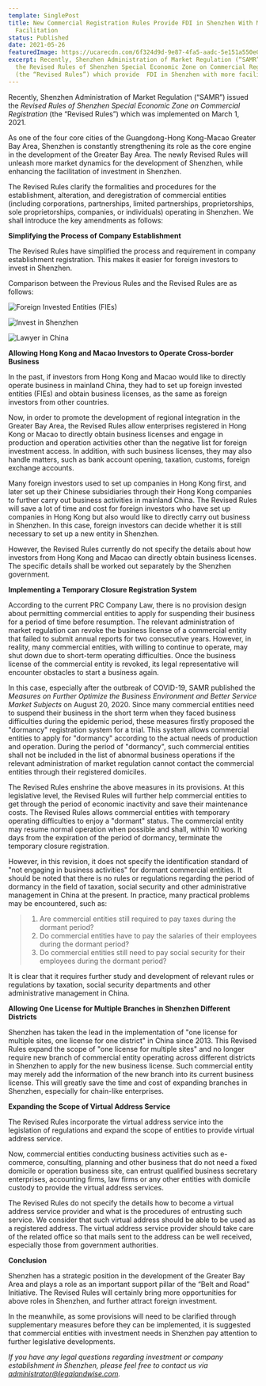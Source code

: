```yaml
---
template: SinglePost
title: New Commercial Registration Rules Provide FDI in Shenzhen With More
  Facilitation
status: Published
date: 2021-05-26
featuredImage: https://ucarecdn.com/6f324d9d-9e87-4fa5-aadc-5e151a550e0a/
excerpt: Recently, Shenzhen Administration of Market Regulation (“SAMR”) issued
  the Revised Rules of Shenzhen Special Economic Zone on Commercial Registration
  (the “Revised Rules”) which provide  FDI in Shenzhen with more facilitation.
---
```

Recently, Shenzhen Administration of Market Regulation (“SAMR”) issued the *Revised Rules of Shenzhen Special Economic Zone on Commercial Registration* (the “Revised Rules”) which was implemented on March 1, 2021.

As one of the four core cities of the Guangdong-Hong Kong-Macao Greater Bay Area, Shenzhen is constantly strengthening its role as the core engine in the development of the Greater Bay Area. The newly Revised Rules will unleash more market dynamics for the development of Shenzhen, while enhancing the facilitation of investment in Shenzhen.

The Revised Rules clarify the formalities and procedures for the establishment, alteration, and deregistration of commercial entities (including corporations, partnerships, limited partnerships, proprietorships, sole proprietorships, companies, or individuals) operating in Shenzhen. We shall introduce the key amendments as follows:

**Simplifying the Process of Company Establishment**

The Revised Rules have simplified the process and requirement in company establishment registration. This makes it easier for foreign investors to invest in Shenzhen. 

Comparison between the Previous Rules and the Revised Rules are as follows:

![Foreign Invested Entities (FIEs)](https://ucarecdn.com/a9f91ec6-cbb2-4c65-83e7-580429794983/ "Registered Information for Commercial Entity Establishment")

![Invest in Shenzhen](https://ucarecdn.com/41c60950-78d7-4ac3-920a-9f7b0e4364c3/ "Information for Filling Administration")

![Lawyer in China](https://ucarecdn.com/58bef42e-6bbd-4098-ab63-1390497f9c08/ "Required Documents for Commercial Entity Establishment")

**Allowing Hong Kong and Macao Investors to Operate Cross-border Business**

In the past, if investors from Hong Kong and Macao would like to directly operate business in mainland China, they had to set up foreign invested entities (FIEs) and obtain business licenses, as the same as foreign investors from other countries. 

Now, in order to promote the development of regional integration in the Greater Bay Area, the Revised Rules allow enterprises registered in Hong Kong or Macao to directly obtain business licenses and engage in production and operation activities other than the negative list for foreign investment access. In addition, with such business licenses, they may also handle matters, such as bank account opening, taxation, customs, foreign exchange accounts.

Many foreign investors used to set up companies in Hong Kong first, and later set up their Chinese subsidiaries through their Hong Kong companies to further carry out business activities in mainland China. The Revised Rules will save a lot of time and cost for foreign investors who have set up companies in Hong Kong but also would like to directly carry out business in Shenzhen. In this case, foreign investors can decide whether it is still necessary to set up a new entity in Shenzhen.

However, the Revised Rules currently do not specify the details about how investors from Hong Kong and Macao can directly obtain business licenses. The specific details shall be worked out separately by the Shenzhen government. 

**Implementing a Temporary Closure Registration System**

According to the current PRC Company Law, there is no provision design about permitting commercial entities to apply for suspending their business for a period of time before resumption. The relevant administration of market regulation can revoke the business license of a commercial entity that failed to submit annual reports for two consecutive years. However, in reality, many commercial entities, with willing to continue to operate, may shut down due to short-term operating difficulties. Once the business license of the commercial entity is revoked, its legal representative will encounter obstacles to start a business again.

In this case, especially after the outbreak of COVID-19, SAMR published the *Measures on Further Optimize the Business Environment and Better Service Market Subjects* on August 20, 2020. Since many commercial entities need to suspend their business in the short term when they faced business difficulties during the epidemic period, these measures firstly proposed the "dormancy" registration system for a trial. This system allows commercial entities to apply for "dormancy" according to the actual needs of production and operation. During the period of "dormancy", such commercial entities shall not be included in the list of abnormal business operations if the relevant administration of market regulation cannot contact the commercial entities through their registered domiciles. 

The Revised Rules enshrine the above measures in its provisions. At this legislative level, the Revised Rules will further help commercial entities to get through the period of economic inactivity and save their maintenance costs. The Revised Rules allows commercial entities with temporary operating difficulties to enjoy a "dormant" status. The commercial entity may resume normal operation when possible and shall, within 10 working days from the expiration of the period of dormancy, terminate the temporary closure registration.

However, in this revision, it does not specify the identification standard of "not engaging in business activities" for dormant commercial entities. It should be noted that there is no rules or regulations regarding the period of dormancy in the field of taxation, social security and other administrative management in China at the present. In practice, many practical problems may be encountered, such as:

> 1. Are commercial entities still required to pay taxes during the dormant period?  
> 2. Do commercial entities have to pay the salaries of their employees during the dormant period?  
> 3. Do commercial entities still need to pay social security for their employees during the dormant period?

It is clear that it requires further study and development of relevant rules or regulations by taxation, social security departments and other administrative management in China.

**Allowing One License for Multiple Branches in Shenzhen Different Districts**

Shenzhen has taken the lead in the implementation of "one license for multiple sites, one license for one district" in China since 2013. This Revised Rules expand the scope of "one license for multiple sites" and no longer require new branch of commercial entity operating across different districts in Shenzhen to apply for the new business license. Such commercial entity may merely add the information of the new branch into its current business license. This will greatly save the time and cost of expanding branches in Shenzhen, especially for chain-like enterprises.

**Expanding the Scope of Virtual Address Service**

The Revised Rules incorporate the virtual address service into the legislation of regulations and expand the scope of entities to provide virtual address service. 

Now, commercial entities conducting business activities such as e-commerce, consulting, planning and other business that do not need a fixed domicile or operation business site, can entrust qualified business secretary enterprises, accounting firms, law firms or any other entities with domicile custody to provide the virtual address services.  

The Revised Rules do not specify the details how to become a virtual address service provider and what is the procedures of entrusting such service. We consider that such virtual address should be able to be used as a registered address. The virtual address service provider should take care of the related office so that mails sent to the address can be well received, especially those from government authorities. 

**Conclusion**

Shenzhen has a strategic position in the development of the Greater Bay Area and plays a role as an important support pillar of the “Belt and Road” Initiative. The Revised Rules will certainly bring more opportunities for above roles in Shenzhen, and further attract foreign investment.

In the meanwhile, as some provisions will need to be clarified through supplementary measures before they can be implemented, it is suggested that commercial entities with investment needs in Shenzhen pay attention to further legislative developments.

*If you have any legal questions regarding investment or company establishment in Shenzhen, please feel free to contact us via administrator@legalandwise.com.*